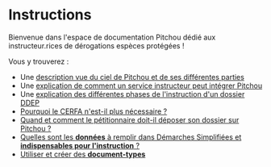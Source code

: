 # Instructions

Bienvenue dans l'espace de documentation Pitchou dédié aux instructeur.rices de 
dérogations espèces protégées !

Vous y trouverez :
- Une [description vue du ciel de Pitchou et de ses différentes parties](./description-pitchou)
- Une [explication de comment un service instructeur peut intégrer Pitchou](./embarquement-nouveau-service-instructeur)
- Une [explication des différentes phases de l'instruction d'un dossier DDEP](./phases-instructions)
- [Pourquoi le CERFA n'est-il plus nécessaire ?](./cerfa)
- [Quand et comment le pétitionnaire doit-il déposer son dossier sur Pitchou ?](./depot-dossier-petitionnaires)
- [Quelles sont les **données** à remplir dans Démarches Simplifiées et **indispensables pour l'instruction** ?](./donnees-indispensables)
- [Utiliser et créer des **document-types**](./document-types)
